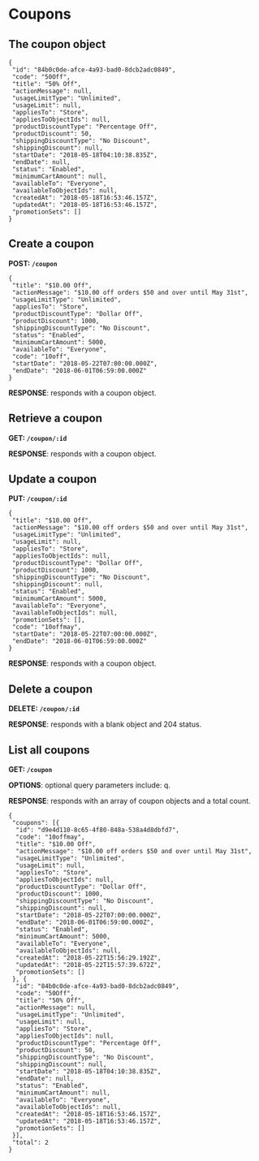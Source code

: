 # Coupons

## The coupon object

```
{
 "id": "84b0c0de-afce-4a93-bad0-8dcb2adc0849",
 "code": "50Off",
 "title": "50% Off",
 "actionMessage": null,
 "usageLimitType": "Unlimited",
 "usageLimit": null,
 "appliesTo": "Store",
 "appliesToObjectIds": null,
 "productDiscountType": "Percentage Off",
 "productDiscount": 50,
 "shippingDiscountType": "No Discount",
 "shippingDiscount": null,
 "startDate": "2018-05-18T04:10:38.835Z",
 "endDate": null,
 "status": "Enabled",
 "minimumCartAmount": null,
 "availableTo": "Everyone",
 "availableToObjectIds": null,
 "createdAt": "2018-05-18T16:53:46.157Z",
 "updatedAt": "2018-05-18T16:53:46.157Z",
 "promotionSets": []
}
```

## Create a coupon

**POST: `/coupon`**

```
{
 "title": "$10.00 Off",
 "actionMessage": "$10.00 off orders $50 and over until May 31st",
 "usageLimitType": "Unlimited",
 "appliesTo": "Store",
 "productDiscountType": "Dollar Off",
 "productDiscount": 1000,
 "shippingDiscountType": "No Discount",
 "status": "Enabled",
 "minimumCartAmount": 5000,
 "availableTo": "Everyone",
 "code": "10off",
 "startDate": "2018-05-22T07:00:00.000Z",
 "endDate": "2018-06-01T06:59:00.000Z"
}
```

**RESPONSE**: responds with a coupon object.

## Retrieve a coupon

**GET: `/coupon/:id`**

**RESPONSE**: responds with a coupon object.

## Update a coupon

**PUT: `/coupon/:id`**

```
{
 "title": "$10.00 Off",
 "actionMessage": "$10.00 off orders $50 and over until May 31st",
 "usageLimitType": "Unlimited",
 "usageLimit": null,
 "appliesTo": "Store",
 "appliesToObjectIds": null,
 "productDiscountType": "Dollar Off",
 "productDiscount": 1000,
 "shippingDiscountType": "No Discount",
 "shippingDiscount": null,
 "status": "Enabled",
 "minimumCartAmount": 5000,
 "availableTo": "Everyone",
 "availableToObjectIds": null,
 "promotionSets": [],
 "code": "10offmay",
 "startDate": "2018-05-22T07:00:00.000Z",
 "endDate": "2018-06-01T06:59:00.000Z"
}
```

**RESPONSE**: responds with a coupon object.

## Delete a coupon

**DELETE: `/coupon/:id`**

**RESPONSE**: responds with a blank object and 204 status.

## List all coupons

**GET: `/coupon`**

**OPTIONS**: optional query parameters include: q.

**RESPONSE**: responds with an array of coupon objects and a total count.

```
{
 "coupons": [{
  "id": "d9e4d110-8c65-4f80-848a-538a4d8dbfd7",
  "code": "10offmay",
  "title": "$10.00 Off",
  "actionMessage": "$10.00 off orders $50 and over until May 31st",
  "usageLimitType": "Unlimited",
  "usageLimit": null,
  "appliesTo": "Store",
  "appliesToObjectIds": null,
  "productDiscountType": "Dollar Off",
  "productDiscount": 1000,
  "shippingDiscountType": "No Discount",
  "shippingDiscount": null,
  "startDate": "2018-05-22T07:00:00.000Z",
  "endDate": "2018-06-01T06:59:00.000Z",
  "status": "Enabled",
  "minimumCartAmount": 5000,
  "availableTo": "Everyone",
  "availableToObjectIds": null,
  "createdAt": "2018-05-22T15:56:29.192Z",
  "updatedAt": "2018-05-22T15:57:39.672Z",
  "promotionSets": []
 }, {
  "id": "84b0c0de-afce-4a93-bad0-8dcb2adc0849",
  "code": "50Off",
  "title": "50% Off",
  "actionMessage": null,
  "usageLimitType": "Unlimited",
  "usageLimit": null,
  "appliesTo": "Store",
  "appliesToObjectIds": null,
  "productDiscountType": "Percentage Off",
  "productDiscount": 50,
  "shippingDiscountType": "No Discount",
  "shippingDiscount": null,
  "startDate": "2018-05-18T04:10:38.835Z",
  "endDate": null,
  "status": "Enabled",
  "minimumCartAmount": null,
  "availableTo": "Everyone",
  "availableToObjectIds": null,
  "createdAt": "2018-05-18T16:53:46.157Z",
  "updatedAt": "2018-05-18T16:53:46.157Z",
  "promotionSets": []
 }],
 "total": 2
}
```
